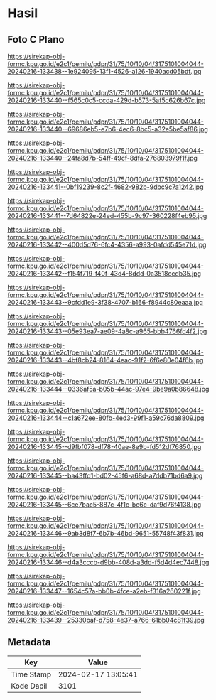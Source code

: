 # Hasil

## Foto C Plano

https://sirekap-obj-formc.kpu.go.id/e2c1/pemilu/pdpr/31/75/10/10/04/3175101004044-20240216-133438--1e924095-13f1-4526-a126-1940acd05bdf.jpg

https://sirekap-obj-formc.kpu.go.id/e2c1/pemilu/pdpr/31/75/10/10/04/3175101004044-20240216-133440--f565c0c5-ccda-429d-b573-5af5c626b67c.jpg

https://sirekap-obj-formc.kpu.go.id/e2c1/pemilu/pdpr/31/75/10/10/04/3175101004044-20240216-133440--69686eb5-e7b6-4ec6-8bc5-a32e5be5af86.jpg

https://sirekap-obj-formc.kpu.go.id/e2c1/pemilu/pdpr/31/75/10/10/04/3175101004044-20240216-133440--24fa8d7b-54ff-49cf-8dfa-276803979f1f.jpg

https://sirekap-obj-formc.kpu.go.id/e2c1/pemilu/pdpr/31/75/10/10/04/3175101004044-20240216-133441--0bf19239-8c2f-4682-982b-9dbc9c7a1242.jpg

https://sirekap-obj-formc.kpu.go.id/e2c1/pemilu/pdpr/31/75/10/10/04/3175101004044-20240216-133441--7d64822e-24ed-455b-9c97-360228f4eb95.jpg

https://sirekap-obj-formc.kpu.go.id/e2c1/pemilu/pdpr/31/75/10/10/04/3175101004044-20240216-133442--400d5d76-6fc4-4356-a993-0afdd545e71d.jpg

https://sirekap-obj-formc.kpu.go.id/e2c1/pemilu/pdpr/31/75/10/10/04/3175101004044-20240216-133442--f154f719-f40f-43d4-8ddd-0a3518ccdb35.jpg

https://sirekap-obj-formc.kpu.go.id/e2c1/pemilu/pdpr/31/75/10/10/04/3175101004044-20240216-133443--9cfdd1e9-3f38-4707-b166-f8944c80eaaa.jpg

https://sirekap-obj-formc.kpu.go.id/e2c1/pemilu/pdpr/31/75/10/10/04/3175101004044-20240216-133443--05e93ea7-ae09-4a8c-a965-bbb4766fd4f2.jpg

https://sirekap-obj-formc.kpu.go.id/e2c1/pemilu/pdpr/31/75/10/10/04/3175101004044-20240216-133443--4bf8cb24-8164-4eac-91f2-6f6e80e04f6b.jpg

https://sirekap-obj-formc.kpu.go.id/e2c1/pemilu/pdpr/31/75/10/10/04/3175101004044-20240216-133444--0336af5a-b05b-44ac-97e4-9be9a0b86648.jpg

https://sirekap-obj-formc.kpu.go.id/e2c1/pemilu/pdpr/31/75/10/10/04/3175101004044-20240216-133444--c1a672ee-80fb-4ed3-99f1-a59c76da8809.jpg

https://sirekap-obj-formc.kpu.go.id/e2c1/pemilu/pdpr/31/75/10/10/04/3175101004044-20240216-133445--d9fbf078-df78-40ae-8e9b-fd512df76850.jpg

https://sirekap-obj-formc.kpu.go.id/e2c1/pemilu/pdpr/31/75/10/10/04/3175101004044-20240216-133445--ba43ffd1-bd02-45f6-a68d-a7ddb71bd6a9.jpg

https://sirekap-obj-formc.kpu.go.id/e2c1/pemilu/pdpr/31/75/10/10/04/3175101004044-20240216-133445--6ce7bac5-887c-4f1c-be6c-daf9d76f4138.jpg

https://sirekap-obj-formc.kpu.go.id/e2c1/pemilu/pdpr/31/75/10/10/04/3175101004044-20240216-133446--9ab3d8f7-6b7b-46bd-9651-55748f43f831.jpg

https://sirekap-obj-formc.kpu.go.id/e2c1/pemilu/pdpr/31/75/10/10/04/3175101004044-20240216-133446--d4a3cccb-d9bb-408d-a3dd-f5d4d4ec7448.jpg

https://sirekap-obj-formc.kpu.go.id/e2c1/pemilu/pdpr/31/75/10/10/04/3175101004044-20240216-133447--1654c57a-bb0b-4fce-a2eb-f316a260221f.jpg

https://sirekap-obj-formc.kpu.go.id/e2c1/pemilu/pdpr/31/75/10/10/04/3175101004044-20240216-133439--25330baf-d758-4e37-a766-61bb04c81f39.jpg


## Metadata

| Key        | Value               |
| ---------- | ------------------- |
| Time Stamp | 2024-02-17 13:05:41 |
| Kode Dapil | 3101                |



